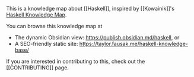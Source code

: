 This is a knowledge map about [[Haskell]], inspired by [[Kowainik]]'s [Haskell Knowledge Map][]. 

You can browse this knowledge map at 

- The dynamic Obsidian view: <https://publish.obsidian.md/haskell>, or 
- A SEO-friendly static site: <https://taylor.fausak.me/haskell-knowledge-base/>

If you are interested in contributing to this, check out the [[CONTRIBUTING]] page.

[Haskell Knowledge Map]: https://twitter.com/kowainik/status/1371511408198889478
